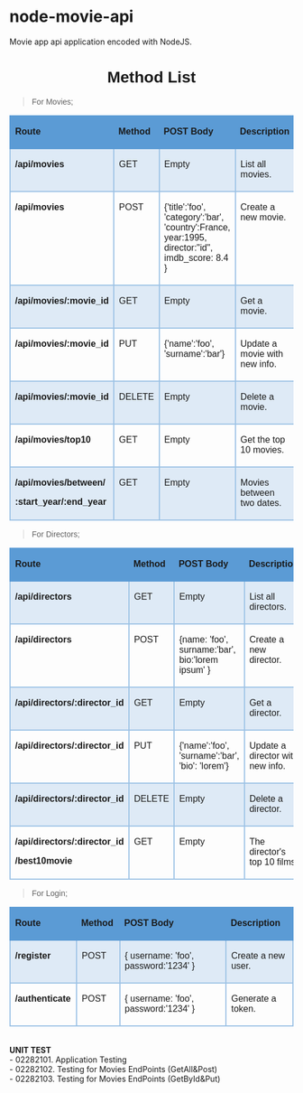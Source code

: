 # node-movie-api
Movie app api application encoded with NodeJS.

<h1 style="text-align: center;"><strong><span style="font-family: Calibri, sans-serif;">Method List</span></strong></h1>
<blockquote>
    <p><span style="font-family: Calibri, sans-serif;">For Movies;</span></p>
</blockquote>
<table cellspacing="0" class=" cke_show_border" style="border-collapse:collapse;">
    <tbody>
        <tr>
            <td style="background-color:#5b9bd5; border-bottom:2px solid #5b9bd5; border-left:2px solid #5b9bd5; border-right:none; border-top:2px solid #5b9bd5; vertical-align:top; width:209px;">
                <p><span style="font-family: Calibri, sans-serif;"><strong>Route</strong></span></p>
            </td>
            <td style="background-color:#5b9bd5; border-bottom:2px solid #5b9bd5; border-left:none; border-right:none; border-top:2px solid #5b9bd5; vertical-align:top; width:65px;">
                <p><span style="font-family: Calibri, sans-serif;"><strong>Method</strong></span></p>
            </td>
            <td style="background-color:#5b9bd5; border-bottom:2px solid #5b9bd5; border-left:none; border-right:none; border-top:2px solid #5b9bd5; vertical-align:top; width:180px;">
                <p><span style="font-family: Calibri, sans-serif;"><strong>POST Body</strong></span></p>
            </td>
            <td style="background-color:#5b9bd5; border-bottom:2px solid #5b9bd5; border-left:none; border-right:2px solid #5b9bd5; border-top:2px solid #5b9bd5; vertical-align:top; width:151px;">
                <p><span style="font-family: Calibri, sans-serif;"><strong>Description</strong></span></p>
            </td>
        </tr>
        <tr>
            <td style="background-color:#deeaf6; border-bottom:2px solid #9cc2e5; border-left:2px solid #9cc2e5; border-right:2px solid #9cc2e5; border-top:none; vertical-align:top; width:209px;">
                <p><span style="font-family: Calibri, sans-serif;"><strong>/api/movies</strong></span></p>
            </td>
            <td style="background-color:#deeaf6; border-bottom:2px solid #9cc2e5; border-left:none; border-right:2px solid #9cc2e5; border-top:none; vertical-align:top; width:65px;">
                <p><span style="font-family: Calibri, sans-serif;">GET</span></p>
            </td>
            <td style="background-color:#deeaf6; border-bottom:2px solid #9cc2e5; border-left:none; border-right:2px solid #9cc2e5; border-top:none; vertical-align:top; width:180px;">
                <p><span style="font-family: Calibri, sans-serif;">Empty</span></p>
            </td>
            <td style="background-color:#deeaf6; border-bottom:2px solid #9cc2e5; border-left:none; border-right:2px solid #9cc2e5; border-top:none; vertical-align:top; width:151px;">
                <p><span style="font-family: Calibri, sans-serif;">List all movies.</span></p>
            </td>
        </tr>
        <tr>
            <td style="border-bottom:2px solid #9cc2e5; border-left:2px solid #9cc2e5; border-right:2px solid #9cc2e5; border-top:none; vertical-align:top; width:209px;">
                <p><span style="font-family: Calibri, sans-serif;"><strong>/api/movies</strong></span></p>
            </td>
            <td style="border-bottom:2px solid #9cc2e5; border-left:none; border-right:2px solid #9cc2e5; border-top:none; vertical-align:top; width:65px;">
                <p><span style="font-family: Calibri, sans-serif;">POST</span></p>
            </td>
            <td style="border-bottom:2px solid #9cc2e5; border-left:none; border-right:2px solid #9cc2e5; border-top:none; vertical-align:top; width:180px;">
                <p><span style="font-family: Calibri, sans-serif;">{&apos;title&apos;:&apos;foo&apos;, &apos;category&apos;:&apos;bar&apos;, &apos;country&apos;:France, year:1995, director:&quot;id&quot;, imdb_score: 8.4 }</span></p>
            </td>
            <td style="border-bottom:2px solid #9cc2e5; border-left:none; border-right:2px solid #9cc2e5; border-top:none; vertical-align:top; width:151px;">
                <p><span style="font-family: Calibri, sans-serif;">Create a new movie.</span></p>
            </td>
        </tr>
        <tr>
            <td style="background-color:#deeaf6; border-bottom:2px solid #9cc2e5; border-left:2px solid #9cc2e5; border-right:2px solid #9cc2e5; border-top:none; vertical-align:top; width:209px;">
                <p><span style="font-family: Calibri, sans-serif;"><strong>/api/movies/:movie_id</strong></span></p>
            </td>
            <td style="background-color:#deeaf6; border-bottom:2px solid #9cc2e5; border-left:none; border-right:2px solid #9cc2e5; border-top:none; vertical-align:top; width:65px;">
                <p><span style="font-family: Calibri, sans-serif;">GET</span></p>
            </td>
            <td style="background-color:#deeaf6; border-bottom:2px solid #9cc2e5; border-left:none; border-right:2px solid #9cc2e5; border-top:none; vertical-align:top; width:180px;">
                <p><span style="font-family: Calibri, sans-serif;">Empty</span></p>
            </td>
            <td style="background-color:#deeaf6; border-bottom:2px solid #9cc2e5; border-left:none; border-right:2px solid #9cc2e5; border-top:none; vertical-align:top; width:151px;">
                <p><span style="font-family: Calibri, sans-serif;">Get a movie.</span></p>
            </td>
        </tr>
        <tr>
            <td style="border-bottom:2px solid #9cc2e5; border-left:2px solid #9cc2e5; border-right:2px solid #9cc2e5; border-top:none; vertical-align:top; width:209px;">
                <p><span style="font-family: Calibri, sans-serif;"><strong>/api/movies/:movie_id</strong></span></p>
            </td>
            <td style="border-bottom:2px solid #9cc2e5; border-left:none; border-right:2px solid #9cc2e5; border-top:none; vertical-align:top; width:65px;">
                <p><span style="font-family: Calibri, sans-serif;">PUT</span></p>
            </td>
            <td style="border-bottom:2px solid #9cc2e5; border-left:none; border-right:2px solid #9cc2e5; border-top:none; vertical-align:top; width:180px;">
                <p><span style="font-family: Calibri, sans-serif;">{&apos;name&apos;:&apos;foo&apos;, &apos;surname&apos;:&apos;bar&apos;}</span></p>
            </td>
            <td style="border-bottom:2px solid #9cc2e5; border-left:none; border-right:2px solid #9cc2e5; border-top:none; vertical-align:top; width:151px;">
                <p><span style="font-family: Calibri, sans-serif;">Update a movie with new info.</span></p>
            </td>
        </tr>
        <tr>
            <td style="background-color:#deeaf6; border-bottom:2px solid #9cc2e5; border-left:2px solid #9cc2e5; border-right:2px solid #9cc2e5; border-top:none; vertical-align:top; width:209px;">
                <p><span style="font-family: Calibri, sans-serif;"><strong>/api/movies/:movie_id</strong></span></p>
            </td>
            <td style="background-color:#deeaf6; border-bottom:2px solid #9cc2e5; border-left:none; border-right:2px solid #9cc2e5; border-top:none; vertical-align:top; width:65px;">
                <p><span style="font-family: Calibri, sans-serif;">DELETE</span></p>
            </td>
            <td style="background-color:#deeaf6; border-bottom:2px solid #9cc2e5; border-left:none; border-right:2px solid #9cc2e5; border-top:none; vertical-align:top; width:180px;">
                <p><span style="font-family: Calibri, sans-serif;">Empty</span></p>
            </td>
            <td style="background-color:#deeaf6; border-bottom:2px solid #9cc2e5; border-left:none; border-right:2px solid #9cc2e5; border-top:none; vertical-align:top; width:151px;">
                <p><span style="font-family: Calibri, sans-serif;">Delete a movie.</span></p>
            </td>
        </tr>
        <tr>
            <td style="border-bottom:2px solid #9cc2e5; border-left:2px solid #9cc2e5; border-right:2px solid #9cc2e5; border-top:none; vertical-align:top; width:209px;">
                <p><span style="font-family: Calibri, sans-serif;"><strong>/api/movies/top10</strong></span></p>
            </td>
            <td style="border-bottom:2px solid #9cc2e5; border-left:none; border-right:2px solid #9cc2e5; border-top:none; vertical-align:top; width:65px;">
                <p><span style="font-family: Calibri, sans-serif;">GET</span></p>
            </td>
            <td style="border-bottom:2px solid #9cc2e5; border-left:none; border-right:2px solid #9cc2e5; border-top:none; vertical-align:top; width:180px;">
                <p><span style="font-family: Calibri, sans-serif;">Empty</span></p>
            </td>
            <td style="border-bottom:2px solid #9cc2e5; border-left:none; border-right:2px solid #9cc2e5; border-top:none; vertical-align:top; width:151px;">
                <p><span style="font-family: Calibri, sans-serif;">Get the top 10 movies.</span></p>
            </td>
        </tr>
        <tr>
            <td style="background-color:#deeaf6; border-bottom:2px solid #9cc2e5; border-left:2px solid #9cc2e5; border-right:2px solid #9cc2e5; border-top:none; vertical-align:top; width:209px;">
                <p><span style="font-family: Calibri, sans-serif;"><strong>/api/movies/between/</strong></span></p>
                <p><span style="font-family: Calibri, sans-serif;"><strong>:start_year/:end_year</strong></span></p>
            </td>
            <td style="background-color:#deeaf6; border-bottom:2px solid #9cc2e5; border-left:none; border-right:2px solid #9cc2e5; border-top:none; vertical-align:top; width:65px;">
                <p><span style="font-family: Calibri, sans-serif;">GET</span></p>
            </td>
            <td style="background-color:#deeaf6; border-bottom:2px solid #9cc2e5; border-left:none; border-right:2px solid #9cc2e5; border-top:none; vertical-align:top; width:180px;">
                <p><span style="font-family: Calibri, sans-serif;">Empty</span></p>
            </td>
            <td style="background-color:#deeaf6; border-bottom:2px solid #9cc2e5; border-left:none; border-right:2px solid #9cc2e5; border-top:none; vertical-align:top; width:151px;">
                <p><span style="font-family: Calibri, sans-serif;">Movies between two dates.</span></p>
            </td>
        </tr>
    </tbody>
</table>
<blockquote>
    <p><span style="font-family: Calibri, sans-serif;">For Directors;</span></p>
</blockquote>
<table cellspacing="0" class=" cke_show_border" style="border-collapse:collapse;">
    <tbody>
        <tr>
            <td style="background-color:#5b9bd5; border-bottom:2px solid #5b9bd5; border-left:2px solid #5b9bd5; border-right:none; border-top:2px solid #5b9bd5; vertical-align:top; width:179px;">
                <p><span style="font-family: Calibri, sans-serif;"><strong>Route</strong></span></p>
            </td>
            <td style="background-color:#5b9bd5; border-bottom:2px solid #5b9bd5; border-left:none; border-right:none; border-top:2px solid #5b9bd5; vertical-align:top; width:66px;">
                <p><span style="font-family: Calibri, sans-serif;"><strong>Method</strong></span></p>
            </td>
            <td style="background-color:#5b9bd5; border-bottom:2px solid #5b9bd5; border-left:none; border-right:none; border-top:2px solid #5b9bd5; vertical-align:top; width:217px;">
                <p><span style="font-family: Calibri, sans-serif;"><strong>POST Body</strong></span></p>
            </td>
            <td style="background-color:#5b9bd5; border-bottom:2px solid #5b9bd5; border-left:none; border-right:2px solid #5b9bd5; border-top:2px solid #5b9bd5; vertical-align:top; width:141px;">
                <p><span style="font-family: Calibri, sans-serif;"><strong>Description</strong></span></p>
            </td>
        </tr>
        <tr>
            <td style="background-color:#deeaf6; border-bottom:2px solid #9cc2e5; border-left:2px solid #9cc2e5; border-right:2px solid #9cc2e5; border-top:none; vertical-align:top; width:179px;">
                <p><span style="font-family: Calibri, sans-serif;"><strong>/api/directors</strong></span></p>
            </td>
            <td style="background-color:#deeaf6; border-bottom:2px solid #9cc2e5; border-left:none; border-right:2px solid #9cc2e5; border-top:none; vertical-align:top; width:66px;">
                <p><span style="font-family: Calibri, sans-serif;">GET</span></p>
            </td>
            <td style="background-color:#deeaf6; border-bottom:2px solid #9cc2e5; border-left:none; border-right:2px solid #9cc2e5; border-top:none; vertical-align:top; width:217px;">
                <p><span style="font-family: Calibri, sans-serif;">Empty</span></p>
            </td>
            <td style="background-color:#deeaf6; border-bottom:2px solid #9cc2e5; border-left:none; border-right:2px solid #9cc2e5; border-top:none; vertical-align:top; width:141px;">
                <p><span style="font-family: Calibri, sans-serif;">List all directors.</span></p>
            </td>
        </tr>
        <tr>
            <td style="border-bottom:2px solid #9cc2e5; border-left:2px solid #9cc2e5; border-right:2px solid #9cc2e5; border-top:none; vertical-align:top; width:179px;">
                <p><span style="font-family: Calibri, sans-serif;"><strong>/api/directors</strong></span></p>
            </td>
            <td style="border-bottom:2px solid #9cc2e5; border-left:none; border-right:2px solid #9cc2e5; border-top:none; vertical-align:top; width:66px;">
                <p><span style="font-family: Calibri, sans-serif;">POST</span></p>
            </td>
            <td style="border-bottom:2px solid #9cc2e5; border-left:none; border-right:2px solid #9cc2e5; border-top:none; vertical-align:top; width:217px;">
                <p><span style="font-family: Calibri, sans-serif;">{name: &apos;foo&apos;, surname:&apos;bar&apos;, bio:&apos;lorem ipsum&apos; }</span></p>
            </td>
            <td style="border-bottom:2px solid #9cc2e5; border-left:none; border-right:2px solid #9cc2e5; border-top:none; vertical-align:top; width:141px;">
                <p><span style="font-family: Calibri, sans-serif;">Create a new director.</span></p>
            </td>
        </tr>
        <tr>
            <td style="background-color:#deeaf6; border-bottom:2px solid #9cc2e5; border-left:2px solid #9cc2e5; border-right:2px solid #9cc2e5; border-top:none; vertical-align:top; width:179px;">
                <p><span style="font-family: Calibri, sans-serif;"><strong>/api/directors/:director_id</strong></span></p>
            </td>
            <td style="background-color:#deeaf6; border-bottom:2px solid #9cc2e5; border-left:none; border-right:2px solid #9cc2e5; border-top:none; vertical-align:top; width:66px;">
                <p><span style="font-family: Calibri, sans-serif;">GET</span></p>
            </td>
            <td style="background-color:#deeaf6; border-bottom:2px solid #9cc2e5; border-left:none; border-right:2px solid #9cc2e5; border-top:none; vertical-align:top; width:217px;">
                <p><span style="font-family: Calibri, sans-serif;">Empty</span></p>
            </td>
            <td style="background-color:#deeaf6; border-bottom:2px solid #9cc2e5; border-left:none; border-right:2px solid #9cc2e5; border-top:none; vertical-align:top; width:141px;">
                <p><span style="font-family: Calibri, sans-serif;">Get a director.</span></p>
            </td>
        </tr>
        <tr>
            <td style="border-bottom:2px solid #9cc2e5; border-left:2px solid #9cc2e5; border-right:2px solid #9cc2e5; border-top:none; vertical-align:top; width:179px;">
                <p><span style="font-family: Calibri, sans-serif;"><strong>/api/directors/:director_id</strong></span></p>
            </td>
            <td style="border-bottom:2px solid #9cc2e5; border-left:none; border-right:2px solid #9cc2e5; border-top:none; vertical-align:top; width:66px;">
                <p><span style="font-family: Calibri, sans-serif;">PUT</span></p>
            </td>
            <td style="border-bottom:2px solid #9cc2e5; border-left:none; border-right:2px solid #9cc2e5; border-top:none; vertical-align:top; width:217px;">
                <p><span style="font-family: Calibri, sans-serif;">{&apos;name&apos;:&apos;foo&apos;, &apos;surname&apos;:&apos;bar&apos;, &apos;bio&apos;: &apos;lorem&apos;}</span></p>
            </td>
            <td style="border-bottom:2px solid #9cc2e5; border-left:none; border-right:2px solid #9cc2e5; border-top:none; vertical-align:top; width:141px;">
                <p><span style="font-family: Calibri, sans-serif;">Update a director with new info.</span></p>
            </td>
        </tr>
        <tr>
            <td style="background-color:#deeaf6; border-bottom:2px solid #9cc2e5; border-left:2px solid #9cc2e5; border-right:2px solid #9cc2e5; border-top:none; vertical-align:top; width:179px;">
                <p><span style="font-family: Calibri, sans-serif;"><strong>/api/directors/:director_id</strong></span></p>
            </td>
            <td style="background-color:#deeaf6; border-bottom:2px solid #9cc2e5; border-left:none; border-right:2px solid #9cc2e5; border-top:none; vertical-align:top; width:66px;">
                <p><span style="font-family: Calibri, sans-serif;">DELETE</span></p>
            </td>
            <td style="background-color:#deeaf6; border-bottom:2px solid #9cc2e5; border-left:none; border-right:2px solid #9cc2e5; border-top:none; vertical-align:top; width:217px;">
                <p><span style="font-family: Calibri, sans-serif;">Empty</span></p>
            </td>
            <td style="background-color:#deeaf6; border-bottom:2px solid #9cc2e5; border-left:none; border-right:2px solid #9cc2e5; border-top:none; vertical-align:top; width:141px;">
                <p><span style="font-family: Calibri, sans-serif;">Delete a director.</span></p>
            </td>
        </tr>
        <tr>
            <td style="border-bottom:2px solid #9cc2e5; border-left:2px solid #9cc2e5; border-right:2px solid #9cc2e5; border-top:none; vertical-align:top; width:179px;">
                <p><span style="font-family: Calibri, sans-serif;"><strong>/api/directors/:director_id</strong></span></p>
                <p><span style="font-family: Calibri, sans-serif;"><strong>/best10movie</strong></span></p>
            </td>
            <td style="border-bottom:2px solid #9cc2e5; border-left:none; border-right:2px solid #9cc2e5; border-top:none; vertical-align:top; width:66px;">
                <p><span style="font-family: Calibri, sans-serif;">GET</span></p>
            </td>
            <td style="border-bottom:2px solid #9cc2e5; border-left:none; border-right:2px solid #9cc2e5; border-top:none; vertical-align:top; width:217px;">
                <p><span style="font-family: Calibri, sans-serif;">Empty</span></p>
            </td>
            <td style="border-bottom:2px solid #9cc2e5; border-left:none; border-right:2px solid #9cc2e5; border-top:none; vertical-align:top; width:141px;">
                <p><span style="font-family: Calibri, sans-serif;">The director&apos;s top 10 films.</span></p>
            </td>
        </tr>
    </tbody>
</table>
<blockquote>
    <p><span style="font-family: Calibri, sans-serif;">For Login;</span></p>
</blockquote>
<table cellspacing="0" class=" cke_show_border" style="border-collapse:collapse;">
    <tbody>
        <tr>
            <td style="background-color:#5b9bd5; border-bottom:2px solid #5b9bd5; border-left:2px solid #5b9bd5; border-right:none; border-top:2px solid #5b9bd5; vertical-align:top; width:104px;">
                <p><span style="font-family: Calibri, sans-serif;"><strong>Route</strong></span></p>
            </td>
            <td style="background-color:#5b9bd5; border-bottom:2px solid #5b9bd5; border-left:none; border-right:none; border-top:2px solid #5b9bd5; vertical-align:top; width:66px;">
                <p><span style="font-family: Calibri, sans-serif;"><strong>Method</strong></span></p>
            </td>
            <td style="background-color:#5b9bd5; border-bottom:2px solid #5b9bd5; border-left:none; border-right:none; border-top:2px solid #5b9bd5; vertical-align:top; width:302px;">
                <p><span style="font-family: Calibri, sans-serif;"><strong>POST Body</strong></span></p>
            </td>
            <td style="background-color:#5b9bd5; border-bottom:2px solid #5b9bd5; border-left:none; border-right:2px solid #5b9bd5; border-top:2px solid #5b9bd5; vertical-align:top; width:132px;">
                <p><span style="font-family: Calibri, sans-serif;"><strong>Description</strong></span></p>
            </td>
        </tr>
        <tr>
            <td style="background-color:#deeaf6; border-bottom:2px solid #9cc2e5; border-left:2px solid #9cc2e5; border-right:2px solid #9cc2e5; border-top:none; vertical-align:top; width:104px;">
                <p><span style="font-family: Calibri, sans-serif;"><strong>/register</strong></span></p>
            </td>
            <td style="background-color:#deeaf6; border-bottom:2px solid #9cc2e5; border-left:none; border-right:2px solid #9cc2e5; border-top:none; vertical-align:top; width:66px;">
                <p><span style="font-family: Calibri, sans-serif;">POST</span></p>
            </td>
            <td style="background-color:#deeaf6; border-bottom:2px solid #9cc2e5; border-left:none; border-right:2px solid #9cc2e5; border-top:none; vertical-align:top; width:302px;">
                <p><span style="font-family: Calibri, sans-serif;">{ username: &apos;foo&apos;, password:&apos;1234&apos; }</span></p>
            </td>
            <td style="background-color:#deeaf6; border-bottom:2px solid #9cc2e5; border-left:none; border-right:2px solid #9cc2e5; border-top:none; vertical-align:top; width:132px;">
                <p><span style="font-family: Calibri, sans-serif;">Create a new user.</span></p>
            </td>
        </tr>
        <tr>
            <td style="border-bottom:2px solid #9cc2e5; border-left:2px solid #9cc2e5; border-right:2px solid #9cc2e5; border-top:none; vertical-align:top; width:104px;">
                <p><span style="font-family: Calibri, sans-serif;"><strong>/authenticate</strong></span></p>
            </td>
            <td style="border-bottom:2px solid #9cc2e5; border-left:none; border-right:2px solid #9cc2e5; border-top:none; vertical-align:top; width:66px;">
                <p><span style="font-family: Calibri, sans-serif;">POST</span></p>
            </td>
            <td style="border-bottom:2px solid #9cc2e5; border-left:none; border-right:2px solid #9cc2e5; border-top:none; vertical-align:top; width:302px;">
                <p><span style="font-family: Calibri, sans-serif;">{ username: &apos;foo&apos;, password:&apos;1234&apos; }</span></p>
            </td>
            <td style="border-bottom:2px solid #9cc2e5; border-left:none; border-right:2px solid #9cc2e5; border-top:none; vertical-align:top; width:132px;">
                <p><span style="font-family: Calibri, sans-serif;">Generate a token.</span></p>
            </td>
        </tr>
    </tbody>
</table>

<br/>
<b>UNIT TEST </b><br/>
- 02282101. Application Testing<br/>
- 02282102. Testing for Movies EndPoints (GetAll&Post)<br/>
- 02282103. Testing for Movies EndPoints (GetById&Put)
